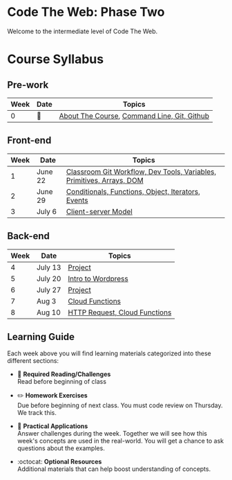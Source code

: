 # Code The Web: Phase Two

Welcome to the intermediate level of Code The Web.

# Course Syllabus

## Pre-work

| Week | Date | Topics |
| --- | --- | --- |
| 0 | :pushpin: | [About The Course](./week-zero/about.md), [Command Line, Git, Github](./week-zero) 


## Front-end

| Week | Date | Topics |
| --- | --- | --- |
| 1 | June 22 | [Classroom Git Workflow, Dev Tools, Variables, Primitives, Arrays, DOM](./week-one/javascript-dom/) |
| 2 | June 29 | [Conditionals, Functions, Object, Iterators, Events](./week-two/javascript-dom/) |
| 3 | July 6 | [Client-server Model](./week-three/) |

## Back-end

| Week | Date | Topics |
| --- | --- | --- |
| 4 | July 13 | [Project](./week-three/) |
| 5 | July 20 | [Intro to Wordpress](./week-three/) |
| 6 | July 27 | [Project](./week-three/) |
| 7 | Aug 3 | [Cloud Functions](./week-three/) |
| 8 | Aug 10 | [HTTP Request, Cloud Functions](./week-three/) |

## Learning Guide
Each week above you will find learning materials categorized into these different sections:

* :closed_book:  **Required Reading/Challenges** \
Read before beginning of class

* :pencil2:  **Homework Exercises** \
Due before beginning of next class. You must code review on Thursday. We track this.

* :dart:  **Practical Applications** \
Answer challenges during the week.
Together we will see how this week's concepts are used in the real-world. You will get a chance to ask questions about the examples.

* :octocat:  **Optional Resources** \
Additional materials that can help boost understanding of concepts.